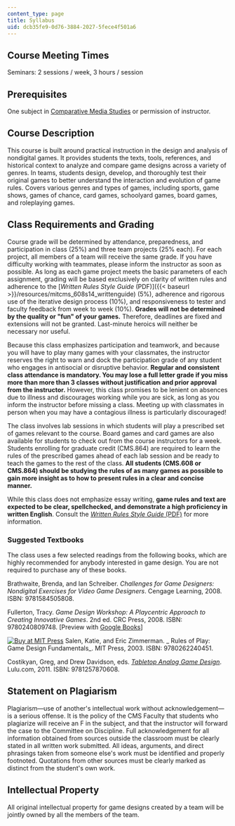 ```yaml
---
content_type: page
title: Syllabus
uid: dcb35fe9-0d76-3884-2027-5fece4f501a6
---
```


Course Meeting Times
--------------------

Seminars: 2 sessions / week, 3 hours / session

Prerequisites
-------------

One subject in [Comparative Media Studies](http://cmsw.mit.edu/education/subject-lists/cms/) or permission of instructor.

Course Description
------------------

This course is built around practical instruction in the design and analysis of non­digital games. It provides students the texts, tools, references, and historical context to analyze and compare game designs across a variety of genres. In teams, students design, develop, and thoroughly test their original games to better understand the interaction and evolution of game rules. Covers various genres and types of games, including sports, game shows, games of chance, card games, schoolyard games, board games, and role­playing games.

Class Requirements and Grading
------------------------------

Course grade will be determined by attendance, preparedness, and participation in class (25%) and three team projects (25% each). For each project, all members of a team will receive the same grade. If you have difficulty working with teammates, please inform the instructor as soon as possible. As long as each game project meets the basic parameters of each assignment, grading will be based exclusively on clarity of written rules and adherence to the [_Written Rules Style Guide_ (PDF)]({{< baseurl >}}/resources/mitcms_608s14_writtenguide) (5%), adherence and rigorous use of the iterative design process (10%), and responsiveness to tester and faculty feedback from week to week (10%). **Grades will not be determined by the quality or "fun" of your games.** Therefore, deadlines are fixed and extensions will not be granted. Last-minute heroics will neither be necessary nor useful.

Because this class emphasizes participation and teamwork, and because you will have to play many games with your classmates, the instructor reserves the right to warn and dock the participation grade of any student who engages in antisocial or disruptive behavior. **Regular and consistent class attendance is mandatory. You may lose a full letter grade if you miss more than more than 3 classes without justification and prior approval from the instructor.** However, this class promises to be lenient on absences due to illness and discourages working while you are sick, as long as you inform the instructor before missing a class. Meeting up with classmates in person when you may have a contagious illness is particularly discouraged!

The class involves lab sessions in which students will play a prescribed set of games relevant to the course. Board games and card games are also available for students to check out from the course instructors for a week. Students enrolling for graduate credit (CMS.864) are required to learn the rules of the prescribed games ahead of each lab session and be ready to teach the games to the rest of the class. **All students (CMS.608 or CMS.864) should be studying the rules of as many games as possible to gain more insight as to how to present rules in a clear and concise manner.**

While this class does not emphasize essay writing, **game rules and text are expected to be clear, spell­checked, and demonstrate a high proficiency in written English**. Consult the [_Written Rules Style Guide_ (PDF)](/courses/comparative-media-studies-writing/cms-608-game-design-spring-2014/Syllabus/MITCMS_608S14_WrittenGuide.pdf) for more information.

### Suggested Textbooks

The class uses a few selected readings from the following books, which are highly recommended for anybody interested in game design. You are not required to purchase any of these books.

Brathwaite, Brenda, and Ian Schreiber. _Challenges for Game Designers: Non­digital Exercises for Video Game Designers_. Cengage Learning, 2008. ISBN: 9781584505808.

Fullerton, Tracy. _Game Design Workshop: A Playcentric Approach to Creating Innovative Games_. 2nd ed. CRC Press, 2008. ISBN: 9780240809748. \[Preview with [Google Books](http://books.google.com/books?id=OjIYWtqWxtAC&pg=PAfrontcover)\]

[![Buy at MIT Press](/images/mp_logo.gif)](https://mitpress.mit.edu/9780262240451) Salen, Katie, and Eric Zimmerman. _ Rules of Play: Game Design Fundamentals_. MIT Press, 2003. ISBN: 9780262240451.

Costikyan, Greg, and Drew Davidson, eds. [_Tabletop Analog Game Design_](http://www.lulu.com/shop/drew-davidson-and-greg-costikyan-and-et-al/tabletop-analog-game-design/paperback/product-16534152.html). Lulu.com, 2011. ISBN: 9781257870608.

Statement on Plagiarism
-----------------------

Plagiarism—use of another's intellectual work without acknowledgement—is a serious offense. It is the policy of the CMS Faculty that students who plagiarize will receive an F in the subject, and that the instructor will forward the case to the Committee on Discipline. Full acknowledgement for all information obtained from sources outside the classroom must be clearly stated in all written work submitted. All ideas, arguments, and direct phrasings taken from someone else's work must be identified and properly footnoted. Quotations from other sources must be clearly marked as distinct from the student's own work.

Intellectual Property
---------------------

All original intellectual property for game designs created by a team will be jointly owned by all the members of the team.
